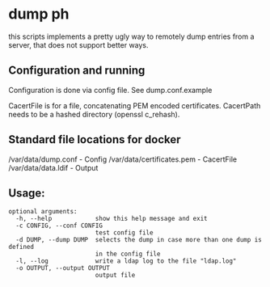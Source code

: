 # dump ph

this scripts implements a pretty ugly way to remotely dump entries from a server,
that does not support better ways.

## Configuration and running

Configuration is done via config file. See dump.conf.example

CacertFile is for a file, concatenating PEM encoded certificates.
CacertPath needs to be a hashed directory (openssl c_rehash).

## Standard file locations for docker

/var/data/dump.conf - Config
/var/data/certificates.pem - CacertFile
/var/data/data.ldif - Output

## Usage:

```
optional arguments:
  -h, --help            show this help message and exit
  -c CONFIG, --conf CONFIG
                        test config file
  -d DUMP, --dump DUMP  selects the dump in case more than one dump is defined
                        in the config file
  -l, --log             write a ldap log to the file "ldap.log"
  -o OUTPUT, --output OUTPUT
                        output file
```